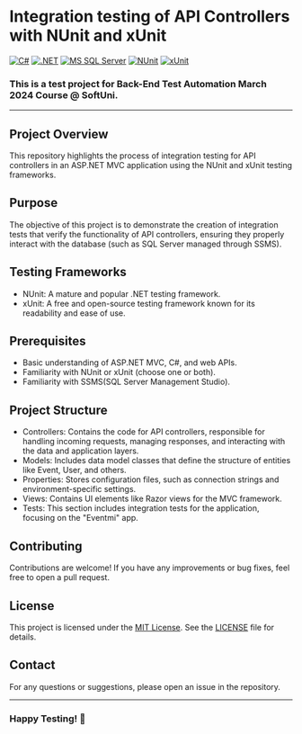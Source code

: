 # Integration testing of API Controllers with NUnit and xUnit
[![C#](https://img.shields.io/badge/Made%20with-C%23-239120.svg)](https://learn.microsoft.com/en-us/dotnet/csharp/)
[![.NET](https://img.shields.io/badge/.NET-5C2D91.svg)](https://dotnet.microsoft.com/)
[![MS SQL Server](https://img.shields.io/badge/Database-MS%20SQL%20Server-CC2927.svg)](https://www.microsoft.com/en-us/sql-server)
[![NUnit](https://img.shields.io/badge/tested%20with-NUnit-22B2B0.svg)](https://nunit.org/)
[![xUnit](https://img.shields.io/badge/tested%20with-xUnit-5E1F87.svg)](https://xunit.net/)

### This is a test project for **Back-End Test Automation** March 2024 Course @ SoftUni.
---
## Project Overview
This repository highlights the process of integration testing for API controllers in an ASP.NET MVC application using the NUnit and xUnit testing frameworks.

## Purpose
The objective of this project is to demonstrate the creation of integration tests that verify the functionality of API controllers, ensuring they properly interact with the database (such as SQL Server managed through SSMS).

## Testing Frameworks
- NUnit: A mature and popular .NET testing framework.
- xUnit: A free and open-source testing framework known for its readability and ease of use.
  
## Prerequisites
- Basic understanding of ASP.NET MVC, C#, and web APIs.
- Familiarity with NUnit or xUnit (choose one or both).
- Familiarity with SSMS(SQL Server Management Studio).
  
## Project Structure
- Controllers: Contains the code for API controllers, responsible for handling incoming requests, managing responses, and interacting with the data and application layers.
- Models: Includes data model classes that define the structure of entities like Event, User, and others.
- Properties: Stores configuration files, such as connection strings and environment-specific settings.
- Views: Contains UI elements like Razor views for the MVC framework.
- Tests: This section includes integration tests for the application, focusing on the "Eventmi" app.

## Contributing
Contributions are welcome! If you have any improvements or bug fixes, feel free to open a pull request.

## License
This project is licensed under the [MIT License](LICENSE). See the [LICENSE](LICENSE) file for details.

## Contact
For any questions or suggestions, please open an issue in the repository.

---
### Happy Testing! 🚀

